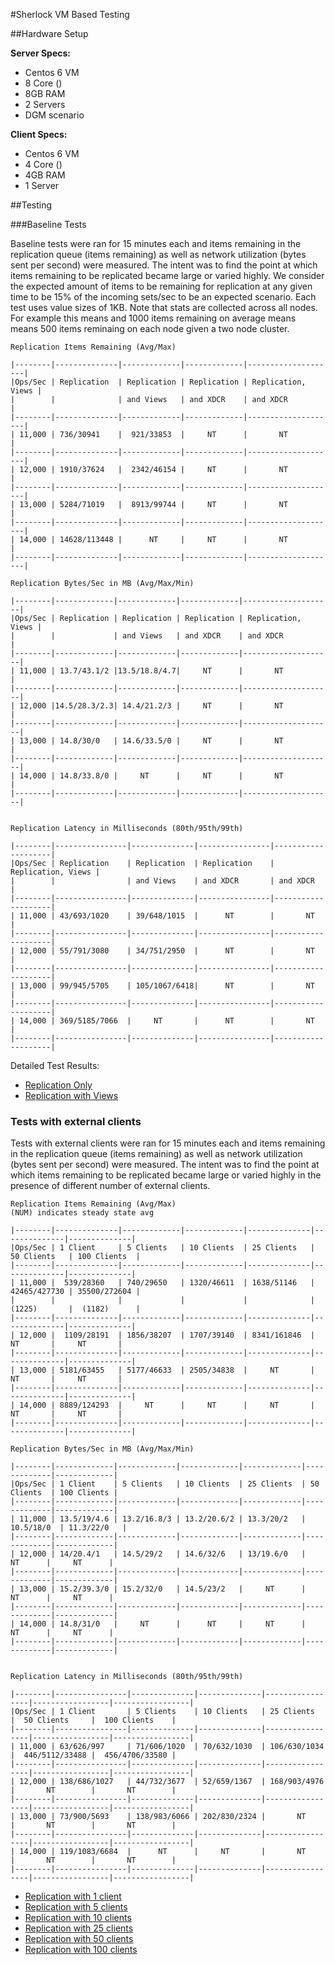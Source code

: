 #Sherlock VM Based Testing

##Hardware Setup

**Server Specs:**

* Centos 6 VM
* 8 Core ()
* 8GB RAM
* 2 Servers
* DGM scenario

**Client Specs:**

* Centos 6 VM
* 4 Core ()
* 4GB RAM
* 1 Server

##Testing

###Baseline Tests

Baseline tests were ran for 15 minutes each and items remaining in the replication queue (items remaining) as well as network utilization (bytes sent per second) were measured. The intent was to find the point at which items remaining to be replicated became large or varied highly. We consider the expected amount of items to be remaining for replication at any given time to be 15% of the incoming sets/sec to be an expected scenario. Each test uses value sizes of 1KB. Note that stats are collected across all nodes. For example this means and 1000 items remaining on average means means 500 items reminaing on each node given a two node cluster.

	Replication Items Remaining (Avg/Max)

	|--------|--------------|-------------|-------------|--------------------|
	|Ops/Sec | Replication  | Replication | Replication | Replication, Views |
	|        |              | and Views   | and XDCR    | and XDCR           |
	|--------|--------------|-------------|-------------|--------------------|
	| 11,000 | 736/30941    |  921/33853  |     NT      |       NT           |
	|--------|--------------|-------------|-------------|--------------------|
	| 12,000 | 1910/37624   |  2342/46154 |     NT      |       NT           |
	|--------|--------------|-------------|-------------|--------------------|
	| 13,000 | 5284/71019   |  8913/99744 |     NT      |       NT           |
	|--------|--------------|-------------|-------------|--------------------|
	| 14,000 | 14628/113448 |      NT     |     NT      |       NT           |
	|--------|--------------|-------------|-------------|--------------------|

	Replication Bytes/Sec in MB (Avg/Max/Min)

	|--------|-------------|-------------|-------------|--------------------|
	|Ops/Sec | Replication | Replication | Replication | Replication, Views |
	|        |             | and Views   | and XDCR    | and XDCR           |
	|--------|-------------|-------------|-------------|--------------------|
	| 11,000 | 13.7/43.1/2 |13.5/18.8/4.7|     NT      |       NT           |
	|--------|-------------|-------------|-------------|--------------------|
	| 12,000 |14.5/28.3/2.3| 14.4/21.2/3 |     NT      |       NT           |
	|--------|-------------|-------------|-------------|--------------------|
	| 13,000 | 14.8/30/0   | 14.6/33.5/0 |     NT      |       NT           |
	|--------|-------------|-------------|-------------|--------------------|
	| 14,000 | 14.8/33.8/0 |     NT      |     NT      |       NT           |
	|--------|-------------|-------------|-------------|--------------------|


	Replication Latency in Milliseconds (80th/95th/99th)

	|--------|----------------|--------------|----------------|--------------------|
	|Ops/Sec | Replication    | Replication  | Replication    | Replication, Views |
	|        |                | and Views    | and XDCR       | and XDCR           |
	|--------|----------------|--------------|----------------|--------------------|
	| 11,000 | 43/693/1020    | 39/648/1015  |      NT        |       NT           |
	|--------|----------------|--------------|----------------|--------------------|
	| 12,000 | 55/791/3080    | 34/751/2950  |      NT        |       NT           |
	|--------|----------------|--------------|----------------|--------------------|
	| 13,000 | 99/945/5705    | 105/1067/6418|      NT        |       NT           |
	|--------|----------------|--------------|----------------|--------------------|
	| 14,000 | 369/5185/7066  |     NT       |      NT        |       NT           |
	|--------|----------------|--------------|----------------|--------------------|

Detailed Test Results:

* [Replication Only](rep-only.md)
* [Replication with Views](rep-views.md)

### Tests with external clients

Tests with external clients were ran for 15 minutes each and items remaining in the replication queue (items remaining) as well as network utilization (bytes sent per second) were measured. The intent was to find the point at which items remaining to be replicated became large or varied highly in the presence of different number of external clients.

	Replication Items Remaining (Avg/Max)
    (NUM) indicates steady state avg

	|--------|--------------|-------------|-------------|--------------|--------------|--------------|
	|Ops/Sec | 1 Client     | 5 Clients   | 10 Clients  | 25 Clients   | 50 Clients   | 100 Clients  |
	|--------|--------------|-------------|-------------|--------------|--------------|--------------|
	| 11,000 |  539/28360   | 740/29650   | 1320/46611  | 1638/51146   | 42465/427730 | 35500/272604 |
	|        |              |             |             |              | (1225)       |  (1182)      |
	|--------|--------------|-------------|-------------|--------------|--------------|--------------|
	| 12,000 |  1109/28191  | 1856/38207  | 1707/39140  | 8341/161846  |     NT       |     NT       |
	|--------|--------------|-------------|-------------|--------------|--------------|--------------|
	| 13,000 | 5181/63455   | 5177/46633  | 2505/34838  |     NT       |     NT       |     NT       |
	|--------|--------------|-------------|-------------|--------------|--------------|--------------|
	| 14,000 | 8889/124293  |     NT      |     NT      |     NT       |     NT       |     NT       |
	|--------|--------------|-------------|-------------|--------------|--------------|--------------|

	Replication Bytes/Sec in MB (Avg/Max/Min)

	|--------|-------------|-------------|-------------|-------------|-------------|-------------|
	|Ops/Sec | 1 Client    | 5 Clients   | 10 Clients  | 25 Clients  | 50 Clients  | 100 Clients |
	|--------|-------------|-------------|-------------|-------------|-------------|-------------|
	| 11,000 | 13.5/19/4.6 | 13.2/16.8/3 | 13.2/20.6/2 | 13.3/20/2   |  10.5/18/0  | 11.3/22/0   |
	|--------|-------------|-------------|-------------|-------------|-------------|-------------|
	| 12,000 | 14/20.4/1   | 14.5/29/2   | 14.6/32/6   | 13/19.6/0   |     NT      |     NT      |
	|--------|-------------|-------------|-------------|-------------|-------------|-------------|
	| 13,000 | 15.2/39.3/0 | 15.2/32/0   | 14.5/23/2   |     NT      |     NT      |     NT      |
	|--------|-------------|-------------|-------------|-------------|-------------|-------------|
	| 14,000 | 14.8/31/0   |     NT      |      NT     |     NT      |     NT      |     NT      |
	|--------|-------------|-------------|-------------|-------------|-------------|-------------|


	Replication Latency in Milliseconds (80th/95th/99th)

	|--------|----------------|--------------|--------------|-----------------|-----------------|-----------------|
    |Ops/Sec | 1 Client       | 5 Clients    | 10 Clients   | 25 Clients      |  50 Clients     |  100 Clients    |
	|--------|----------------|--------------|--------------|-----------------|-----------------|-----------------|
	| 11,000 | 63/626/997     | 71/606/1020  | 70/632/1030  | 106/630/1034    |  446/5112/33488 |  456/4706/33580 |
	|--------|----------------|--------------|--------------|-----------------|-----------------|-----------------|
	| 12,000 | 138/686/1027   | 44/732/3677  | 52/659/1367  | 168/903/4976    |       NT        |       NT        |
	|--------|----------------|--------------|--------------|-----------------|-----------------|-----------------|
	| 13,000 | 73/900/5693    | 138/983/6066 | 202/830/2324 |       NT        |       NT        |       NT        |
	|--------|----------------|--------------|--------------|-----------------|-----------------|-----------------|
	| 14,000 | 119/1083/6684  |      NT      |     NT       |       NT        |       NT        |       NT        |
	|--------|----------------|--------------|--------------|-----------------|-----------------|-----------------|

* [Replication with 1 client](rep-1_client.md)
* [Replication with 5 clients](rep-5_clients.md)
* [Replication with 10 clients](rep-10_clients.md)
* [Replication with 25 clients](rep-25_clients.md)
* [Replication with 50 clients](rep-50_clients.md)
* [Replication with 100 clients](rep-100_clients.md)
